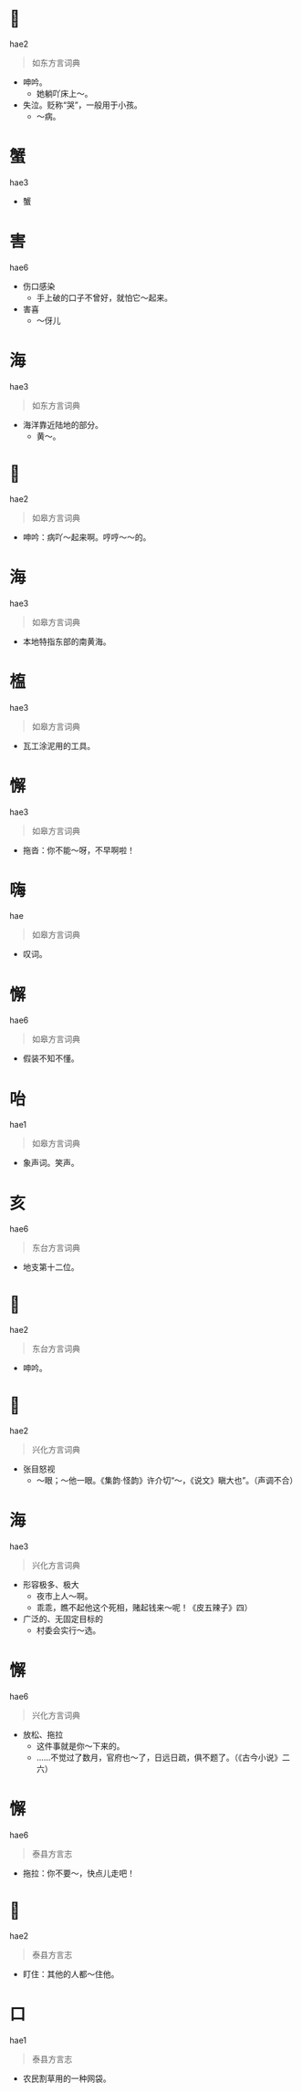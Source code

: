 # 𠹛
hae2
> 如东方言词典
- 呻吟。
  - 她躺吖床上～。
- 失泣。贬称“哭”，一般用于小孩。
  - ～病。

# 蟹
hae3
- 蟹

# 害
hae6
- 伤口感染
  - 手上破的口子不曾好，就怕它～起来。
- 害喜
  - ～伢儿

# 海
hae3
> 如东方言词典
- 海洋靠近陆地的部分。
  - 黄～。

# 𠹛
hae2
> 如皋方言词典
- 呻吟：病吖～起来啊。哼哼～～的。

# 海
hae3
> 如皋方言词典
- 本地特指东部的南黄海。

# 𣖻
hae3
> 如皋方言词典
- 瓦工涂泥用的工具。

# 懈
hae3
> 如皋方言词典
- 拖沓：你不能～呀，不早啊啦！

# 嗨
hae
> 如皋方言词典
- 叹词。

# 懈
hae6
> 如皋方言词典
- 假装不知不懂。

# 咍
hae1
> 如皋方言词典
- 象声词。笑声。

# 亥
hae6
> 东台方言词典
- 地支第十二位。

# 𠹛
hae2
> 东台方言词典
- 呻吟。

# 𡗼
hae2
> 兴化方言词典
- 张目怒视
  - ～眼；～他一眼。《集韵·怪韵》许介切“～，《说文》瞋大也”。（声调不合）

# 海
hae3
> 兴化方言词典
- 形容极多、极大
  - 夜市上人～啊。
  - 乖乖，瞧不起他这个死相，赌起钱来～呢！《皮五辣子》四）
- 广泛的、无固定目标的
  - 村委会实行～选。

# 懈
hae6
> 兴化方言词典
- 放松、拖拉
  - 这件事就是你～下来的。
  - ……不觉过了数月，官府也～了，日远日疏，俱不题了。（《古今小说》二六）

# 懈
hae6
> 泰县方言志
- 拖拉：你不要～，快点儿走吧！

# 𡗼
hae2
> 泰县方言志
- 盯住：其他的人都～住他。

# 口
hae1
> 泰县方言志
- 农民割草用的一种网袋。
